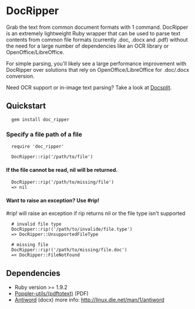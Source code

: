 # DocRipper

Grab the text from common document formats with 1 command. DocRipper is an extremely lightweight Ruby wrapper that can be used to parse text contents from common file formats (currently .doc, .docx and .pdf) without the need for a large number of dependencies like an OCR library or OpenOffice/LibreOffice.

For simple parsing, you'll likely see a large performance improvement with DocRipper over solutions that rely on OpenOffice/LibreOffice for .doc/.docx conversion.

Need OCR support or in-image text parsing? Take a look at [Docsplit](https://github.com/documentcloud/docsplit).

## Quickstart

```
  gem install doc_ripper
```
### Specify a file path of a file

```
  require 'doc_ripper'

  DocRipper::rip('/path/to/file')
```

#### If the file cannot be read, nil will be returned.

```
  DocRipper::rip('/path/to/missing/file')
  => nil
```

#### Want to raise an exception? Use #rip!
#rip! will raise an exception if rip returns nil or the file type isn't supported

```
  # invalid file type
  DocRipper::rip!('/path/to/invalide/file.type')
  => DocRipper::UnsupportedFileType

  # missing file
  DocRipper::rip!('/path/to/missing/file.doc')
  => DocRipper::FileNotFound
```



## Dependencies
 - Ruby version >= 1.9.2
 - [Poppler-utils/(pdftotext)](http://poppler.freedesktop.org/) (PDF)
 - [Antiword](http://www.winfield.demon.nl/) (docx) more info: http://linux.die.net/man/1/antiword
